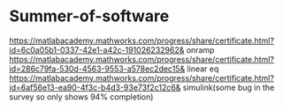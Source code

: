 # Summer-of-software
https://matlabacademy.mathworks.com/progress/share/certificate.html?id=6c0a05b1-0337-42e1-a42c-191026232962& onramp
https://matlabacademy.mathworks.com/progress/share/certificate.html?id=286c79fa-530d-4563-9553-a578ec2dec15& linear eq
https://matlabacademy.mathworks.com/progress/share/certificate.html?id=6af56e13-ea90-4f3c-b4d3-93e73f2c12c6& simulink(some bug in the survey so only shows 94% completion)
